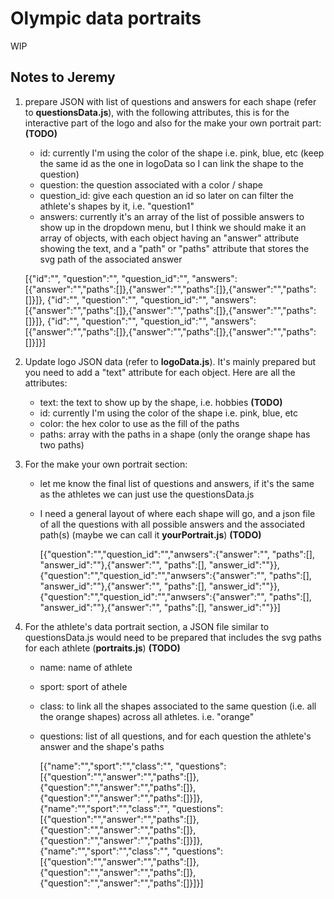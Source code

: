 # Olympic data portraits

WIP

## Notes to Jeremy

1. prepare JSON with list of questions and answers for each shape (refer to **questionsData.js**), with the following attributes, this is for the interactive part of the logo and also for the make your own portrait part: **(TODO)**
      - id: currently I'm using the color of the shape i.e. pink, blue, etc (keep the same id as the one in logoData so I can link the shape to the question)
      - question: the question associated with a color / shape
      - question_id: give each question an id so later on can filter the athlete's shapes by it, i.e. "question1"
      - answers: currently it's an array of the list of possible answers to show up in the dropdown menu, but I think we should make it an array of objects, with each object having an "answer" attribute showing the text, and a "path" or "paths" attribute that stores the svg path of the associated answer

      [{"id":"", "question":"", "question_id":"", "answers":[{"answer":"","paths":[]},{"answer":"","paths":[]},{"answer":"","paths":[]}]},
       {"id":"", "question":"", "question_id":"", "answers":[{"answer":"","paths":[]},{"answer":"","paths":[]},{"answer":"","paths":[]}]},
       {"id":"", "question":"", "question_id":"", "answers":[{"answer":"","paths":[]},{"answer":"","paths":[]},{"answer":"","paths":[]}]}]
        
3. Update logo JSON data (refer to **logoData.js**).  It's mainly prepared but you need to add a "text" attribute for each object.  Here are all the attributes:
      - text: the text to show up by the shape, i.e. hobbies **(TODO)**
      - id: currently I'm using the color of the shape i.e. pink, blue, etc 
      - color: the hex color to use as the fill of the paths
      - paths: array with the paths in a shape (only the orange shape has two paths)
        
4. For the make your own portrait section:
      - let me know the final list of questions and answers, if it's the same as the athletes we can just use the questionsData.js
      - I need a general layout of where each shape will go, and a json file of all the questions with all possible answers and the associated path(s) (maybe we can call it **yourPortrait.js**) **(TODO)**

        [{"question":"","question_id":"","anwsers":{"answer":"", "paths":[], "answer_id":""},{"answer":"", "paths":[], "answer_id":""}},
        {"question":"","question_id":"","anwsers":{"answer":"", "paths":[], "answer_id":""},{"answer":"", "paths":[], "answer_id":""}},
        {"question":"","question_id":"","anwsers":{"answer":"", "paths":[], "answer_id":""},{"answer":"", "paths":[], "answer_id":""}}]

5. For the athlete's data portrait section, a JSON file similar to questionsData.js would need to be prepared that includes the svg paths for each athlete (**portraits.js**) **(TODO)**
      - name: name of athlete
      - sport: sport of athele
      - class: to link all the shapes associated to the same question (i.e. all the orange shapes) across all athletes.  i.e. "orange"
      - questions: list of all questions, and for each question the athlete's answer and the shape's paths
  
        [{"name":"","sport":"","class":"", "questions": [{"question":"","answer":"","paths":[]},{"question":"","answer":"","paths":[]},{"question":"","answer":"","paths":[]}]},
        {"name":"","sport":"","class":"", "questions": [{"question":"","answer":"","paths":[]},{"question":"","answer":"","paths":[]},{"question":"","answer":"","paths":[]}]},
        {"name":"","sport":"","class":"", "questions": [{"question":"","answer":"","paths":[]},{"question":"","answer":"","paths":[]},{"question":"","answer":"","paths":[]}]}]
    
